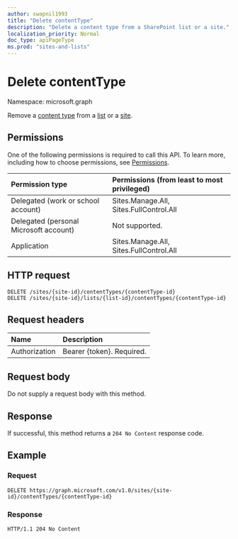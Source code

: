 ```yaml
---
author: swapnil1993
title: "Delete contentType"
description: "Delete a content type from a SharePoint list or a site."
localization_priority: Normal
doc_type: apiPageType
ms.prod: "sites-and-lists"
---
```


# Delete contentType
Namespace: microsoft.graph



Remove a [content type][contentType] from a [list][] or a [site][].


## Permissions
One of the following permissions is required to call this API. To learn more, including how to choose permissions, see [Permissions](/graph/permissions_reference.md).

|Permission type      | Permissions (from least to most privileged)              |
|:--------------------|:---------------------------------------------------------|
|Delegated (work or school account) | Sites.Manage.All, Sites.FullControl.All    |
|Delegated (personal Microsoft account) | Not supported.    |
|Application | Sites.Manage.All, Sites.FullControl.All |

## HTTP request

<!-- { "blockType": "ignored" } -->

```http
DELETE /sites/{site-id}/contentTypes/{contentType-id}
DELETE /sites/{site-id}/lists/{list-id}/contentTypes/{contentType-id}
```

## Request headers
|Name|Description|
|:---|:---|
|Authorization|Bearer {token}. Required.|


## Request body

Do not supply a request body with this method.

## Response

If successful, this method returns a `204 No Content` response code.

## Example

### Request

<!-- {
  "blockType": "request",
  "name": "delete_contenttype"
}
-->

```http
DELETE https://graph.microsoft.com/v1.0/sites/{site-id}/contentTypes/{contentType-id}
```

### Response
<!-- {
  "blockType": "response",
  "truncated": true
}
-->

```http
HTTP/1.1 204 No Content
```

[list]: ../resources/list.md
[contentType]: ../resources/contentType.md
[site]: ../resources/site.md
